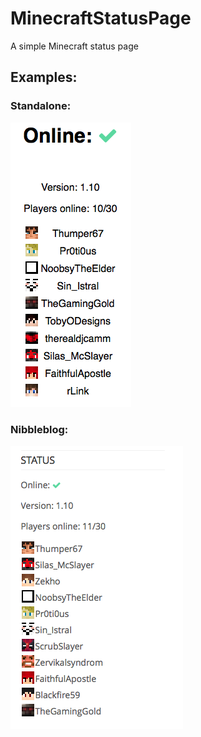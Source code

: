 # MinecraftStatusPage
A simple Minecraft status page

## Examples:

### Standalone:

![standalone](img/main.png)


### Nibbleblog:

![nibbleblog](img/nibbleblog.png)
